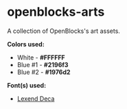 # openblocks-arts
A collection of OpenBlocks's art assets.

**Colors used:**
- White - **#FFFFFF**
- Blue #1 - **#2196f3**
- Blue #2 - **#1976d2**

**Font(s) used:**
- [Lexend Deca](https://fonts.google.com/specimen/Lexend+Deca)
